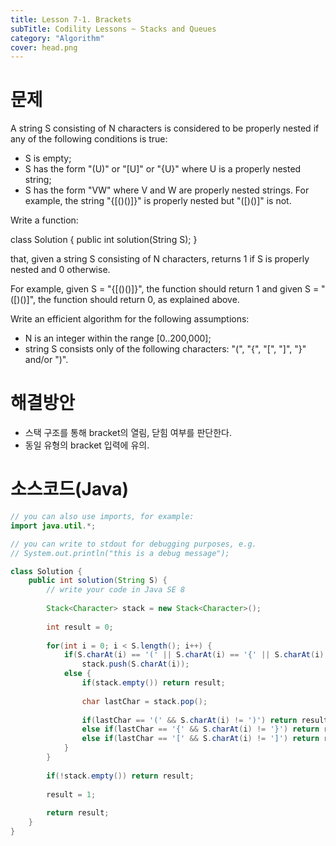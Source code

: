 ```yaml
---
title: Lesson 7-1. Brackets
subTitle: Codility Lessons ~ Stacks and Queues
category: "Algorithm"
cover: head.png
---
```


# 문제
A string S consisting of N characters is considered to be properly nested if any of the following conditions is true:

* S is empty;
* S has the form "(U)" or "[U]" or "{U}" where U is a properly nested string;
* S has the form "VW" where V and W are properly nested strings.
For example, the string "{[()()]}" is properly nested but "([)()]" is not.

Write a function:

class Solution { public int solution(String S); }

that, given a string S consisting of N characters, returns 1 if S is properly nested and 0 otherwise.

For example, given S = "{[()()]}", the function should return 1 and given S = "([)()]", the function should return 0, as explained above.

Write an efficient algorithm for the following assumptions:

* N is an integer within the range [0..200,000];
* string S consists only of the following characters: "(", "{", "[", "]", "}" and/or ")".

# 해결방안
* 스택 구조를 통해 bracket의 열림, 닫힘 여부를 판단한다.
* 동일 유형의 bracket 입력에 유의.

# 소스코드(Java)
```java
// you can also use imports, for example:
import java.util.*;

// you can write to stdout for debugging purposes, e.g.
// System.out.println("this is a debug message");

class Solution {
    public int solution(String S) {
        // write your code in Java SE 8
        
        Stack<Character> stack = new Stack<Character>();
        
        int result = 0;
        
        for(int i = 0; i < S.length(); i++) {
            if(S.charAt(i) == '(' || S.charAt(i) == '{' || S.charAt(i) == '[')
                stack.push(S.charAt(i));
            else {
                if(stack.empty()) return result;
                
                char lastChar = stack.pop();
                
                if(lastChar == '(' && S.charAt(i) != ')') return result;
                else if(lastChar == '{' && S.charAt(i) != '}') return result;
                else if(lastChar == '[' && S.charAt(i) != ']') return result;
            }
        }
        
        if(!stack.empty()) return result;
        
        result = 1;
        
        return result;
    }
}
```
